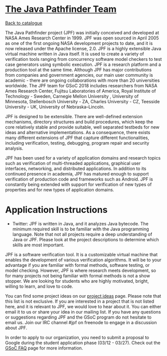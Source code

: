 
# [The Java Pathfinder Team](https://github.com/javapathfinder/jpf-core/wiki)

[Back to catalogue](../README.md#java-pathfinder-team)

The Java Pathfinder project (JPF) was initially conceived and developed at NASA Ames Research Center in 1999. JPF was open sourced in April 2005 as one of the first ongoing NASA development projects to date, and it is now released under the Apache license, 2.0. JPF is a highly extensible Java virtual machine written in Java itself. It is used to create a variety of verification tools ranging from concurrency software model checkers to test case generators using symbolic execution. JPF is a research platform and a production tool at the same time. Although JPF has major contributions from companies and government agencies, our main user community is academic - there are ongoing collaborations with more than 20 universities worldwide. The JPF team for GSoC 2018 includes researchers from NASA Ames Research Center, Fujitsu Laboratories of America, Royal Institute of Technology - Sweden, Carnegie Mellon University , University of Minnesota, Stellenbosch University - ZA, Charles University - CZ, Teesside University - UK, University of Nebraska–Lincoln.

JPF is designed to be extensible. There are well-defined extension mechanisms, directory structures and build procedures, which keep the core relatively stable and provide suitable, well separated testbeds for new ideas and alternative implementations. As a consequence, there exists many different extensions of JPF that capture different functionalities, including verification, testing, debugging, program repair and security analysis.

JPF has been used for a variety of application domains and research topics such as verification of multi-threaded applications, graphical user interfaces, networking, and distributed applications. In addition to its continued presence in academia, JPF has matured enough to support verification of production code and frameworks such as Android. JPF is constantly being extended with support for verification of new types of properties and for new types of application domains.

# Application Instructions

* Twitter: JPF is written in Java, and it analyzes Java bytecode. The minimum required skill is to be familiar with the Java programming language. Note that not all projects require a deep understanding of Java or JPF. Please look at the project descriptions to determine which skills are most important.

JPF is a software verification tool. It is a customizable virtual machine that enables the development of various verification algorithms. It will be to your advantage if you are familiar with formal methods, software testing, or model checking. However, JPF is where research meets development, so for many projects not being familiar with formal methods is not a show stopper. We are looking for students who are highly motivated, bright, willing to learn, and love to code.

You can find some project ideas on our [project ideas](https://github.com/javapathfinder/jpf-core/wiki/GSoC-2018-Project-Ideas) page. Please note that this list is not exclusive. If you are interested in a project that is not listed here, and it is relevant to JPF, we would love to hear about it. You can either email it to us or share your idea in our mailing list. If you have any questions or suggestions regarding JPF and the GSoC program do not hesitate to email us. Join our IRC channel #jpf on freenode to engage in a discussion about JPF.

In order to apply to our organization, you need to submit a proposal to Google during the student application phase (03/12 - 03/27). Check out the [GSoC FAQ](https://developers.google.com/open-source/gsoc/faq) page for more information.